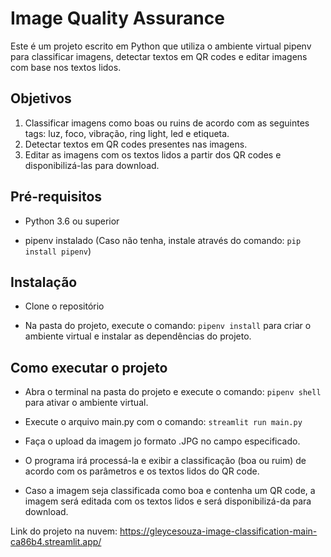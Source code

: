 # Image Quality Assurance

Este é um projeto escrito em Python que utiliza o ambiente virtual pipenv para classificar imagens, detectar textos em QR codes e editar imagens com base nos textos lidos.

## Objetivos
1. Classificar imagens como boas ou ruins de acordo com as seguintes tags: luz, foco, vibração, ring light, led e etiqueta.
2. Detectar textos em QR codes presentes nas imagens.
3. Editar as imagens com os textos lidos a partir dos QR codes e disponibilizá-las para download.

## Pré-requisitos
- Python 3.6 ou superior

- pipenv instalado (Caso não tenha, instale através do comando: ```pip install pipenv```)

## Instalação
- Clone o repositório

- Na pasta do projeto, execute o comando: ```pipenv install``` para criar o ambiente virtual e instalar as dependências do projeto.

## Como executar o projeto
- Abra o terminal na pasta do projeto e execute o comando: ```pipenv shell``` para ativar o ambiente virtual.

- Execute o arquivo main.py com o comando: ```streamlit run main.py```

- Faça o upload da imagem jo formato .JPG no campo especificado.
- O programa irá processá-la e exibir a classificação (boa ou ruim) de acordo com os parâmetros e os textos lidos do QR code.

- Caso a imagem seja classificada como boa e contenha um QR code, a imagem será editada com os textos lidos e será disponibilizá-da para download.

Link do projeto na nuvem: https://gleycesouza-image-classification-main-ca86b4.streamlit.app/